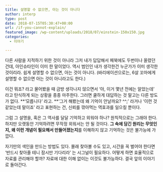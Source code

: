```yaml
---
title: 설명할 수 없으면, 아는 것이 아니다
author: interp
type: post
date: 2018-07-15T05:30:47+00:00
url: /if-you-cannot-explain/
featured_image: /wp-content/uploads/2018/07/einstein-150x150.jpg
categories:
  - 이야기

---
```

다른 사람을 지적하기 위한 것이 아니라 그저 내가 답답해서 페북에도 두번이나 올렸던 건데, 아인슈타인이 이미 한 말이었다. 역시 범인인 내가 생각한건 누군가가 이미 생각한 것이리라. 쉽게 설명할 수 없으면, 아는 것이 아니다. (바리에이션으로는, 6살 꼬마에게 설명할 수 없으면 아는 것이 아니라고도 한다.)

이건 뭐죠? 라고 물어봤을 때 금방 생각나지 않으면서 &#8216;아, 이거 몇년 전에는 알았는데&#8217; 라고 탄식하게 되는 상황을 종종 마주한다. 그러면 쿨하게 대답하는 것 말고는 다른 방도가 없다. **&#8216;모릅니다&#8217; 라고. **&#8216;그거 해봤는데 왜 기억이 안날까요? ^^;&#8217; 라거나 &#8216;이런 것 같았는데 말이죠&#8217; 라고 표현하는 건, 신뢰를 깎아먹는 역효과를 일으킬 뿐이다.

그럼 그 설명을, 혹은 그 역사를 달달 기억하고 외워야 하나? 원칙적으로는 그래야 한다. 하지만 오랫동안 기억하려면 무작정 외워서는 안 될 것이다. **그 속에 담긴 원리는 무엇인지, 왜 이런 개념이 필요해서 만들어졌는지**를 이해하지 않고 기억하는 것은 불가능에 가깝다.

자기만의 색인을 만드는 방법도 있다. 몰래 찾아볼 수도 있고, 시간을 꼭 벌어야 한다면 &#8216;반드시 찾아줄 테니 잠시만 기다리라&#8217; 는 시그널이 필요하다. 어떻게 하면 효율적으로 자료를 관리해야 할까? 자료에 대한 이해 없이는 이것도 불가능하다. 결국 앞의 이야기로 돌아간다.